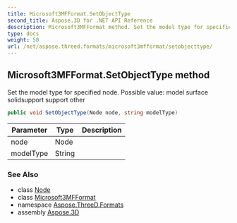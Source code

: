 ```yaml
---
title: Microsoft3MFFormat.SetObjectType
second_title: Aspose.3D for .NET API Reference
description: Microsoft3MFFormat method. Set the model type for specified node. Possible value model surface solidsupport support other
type: docs
weight: 50
url: /net/aspose.threed.formats/microsoft3mfformat/setobjecttype/
---
```

## Microsoft3MFFormat.SetObjectType method

Set the model type for specified node. Possible value: model surface solidsupport support other

```csharp
public void SetObjectType(Node node, string modelType)
```

| Parameter | Type | Description |
| --- | --- | --- |
| node | Node |  |
| modelType | String |  |

### See Also

* class [Node](../../../aspose.threed/node/)
* class [Microsoft3MFFormat](../)
* namespace [Aspose.ThreeD.Formats](../../../aspose.threed.formats/)
* assembly [Aspose.3D](../../../)


